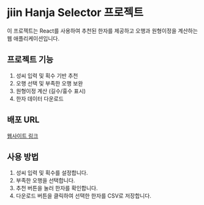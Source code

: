 # jiin Hanja Selector 프로젝트

이 프로젝트는 React를 사용하여 추천된 한자를 제공하고 오행과 원형이정을 계산하는 웹 애플리케이션입니다.

## 프로젝트 기능

1. 성씨 입력 및 획수 기반 추천
2. 오행 선택 및 부족한 오행 보완
3. 원형이정 계산 (길수/흉수 표시)
4. 한자 데이터 다운로드

## 배포 URL

[웹사이트 링크](https://jiinname.github.io/jiin/)

## 사용 방법

1. 성씨 입력 및 획수를 설정합니다.
2. 부족한 오행을 선택합니다.
3. 추천 버튼을 눌러 한자를 확인합니다.
4. 다운로드 버튼을 클릭하여 선택한 한자를 CSV로 저장합니다.

